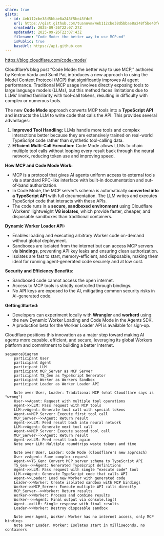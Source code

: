 ```yaml
---
share: true
gists:
  - id: 4eb112cbe38d5bbae8a248f5be43fdc5
    url: https://gist.github.com/tuannvm/4eb112cbe38d5bbae8a248f5be43fdc5
    createdAt: 2025-09-26T22:07:27Z
    updatedAt: 2025-09-26T22:07:43Z
    filename: "Code Mode: the better way to use MCP.md"
    isPublic: true
    baseUrl: https://api.github.com
---
```

https://blog.cloudflare.com/code-mode/

Cloudflare’s blog post “Code Mode: the better way to use MCP,” authored by Kenton Varda and Sunil Pai, introduces a new approach to using the Model Context Protocol (MCP) that significantly improves AI agent performance. Traditional MCP usage involves directly exposing tools to large language models (LLMs), but this method faces limitations due to LLMs’ limited familiarity with tool-call tokens, resulting in difficulty with complex or numerous tools.

The new **Code Mode** approach converts MCP tools into a **TypeScript API** and instructs the LLM to write code that calls the API. This provides several advantages:

1. **Improved Tool Handling:** LLMs handle more tools and complex interactions better because they are extensively trained on real-world TypeScript code rather than synthetic tool-calling data.
2. **Efficient Multi-Call Execution:** Code Mode allows LLMs to chain multiple tool calls without looping every result back through the neural network, reducing token use and improving speed.

**How MCP and Code Mode Work:**
- MCP is a protocol that gives AI agents uniform access to external tools via a standard RPC-like interface with built-in documentation and out-of-band authorization.
- In Code Mode, the MCP server’s schema is automatically **converted into a TypeScript API** with full documentation. The LLM writes and executes TypeScript code that interacts with these APIs.
- The code runs in a **secure, sandboxed environment** using Cloudflare Workers’ lightweight **V8 isolates**, which provide faster, cheaper, and disposable sandboxes than traditional containers.

**Dynamic Worker Loader API:**
- Enables loading and executing arbitrary Worker code on-demand without global deployment.
- Sandboxes are isolated from the internet but can access MCP servers via **bindings**, preventing API key leaks and ensuring clean authorization.
- Isolates are fast to start, memory-efficient, and disposable, making them ideal for running agent-generated code securely and at low cost.

**Security and Efficiency Benefits:**
- Sandboxed code cannot access the open internet.
- Access to MCP tools is strictly controlled through bindings.
- No API keys are exposed to the AI, mitigating common security risks in AI-generated code.

**Getting Started:**
- Developers can experiment locally with **Wrangler** and **workerd** using the new Dynamic Worker Loading and Code Mode in the Agents SDK.
- A production beta for the Worker Loader API is available for sign-up.

Cloudflare positions this innovation as a major step toward making AI agents more capable, efficient, and secure, leveraging its global Workers platform and commitment to building a better Internet.

```mermaid
sequenceDiagram
    participant User
    participant Agent
    participant LLM
    participant MCP_Server as MCP Server
    participant TS_Gen as TypeScript Generator
    participant Worker as Workers Sandbox
    participant Loader as Worker Loader API

    Note over User, Loader: Traditional MCP (what Cloudflare says is "wrong")
    User->>Agent: Request with multiple tool operations
    Agent->>LLM: Pass request with MCP tools
    LLM->>Agent: Generate tool call with special tokens
    Agent->>MCP_Server: Execute first tool call
    MCP_Server-->>Agent: Return result
    Agent->>LLM: Feed result back into neural network
    LLM->>Agent: Generate next tool call
    Agent->>MCP_Server: Execute second tool call
    MCP_Server-->>Agent: Return result
    Agent->>LLM: Feed result back again
    Note over LLM: Multiple roundtrips waste tokens and time

    Note over User, Loader: Code Mode (Cloudflare's new approach)
    User->>Agent: Same complex request
    Agent->>TS_Gen: Convert MCP server schema to TypeScript API
    TS_Gen-->>Agent: Generated TypeScript definitions
    Agent->>LLM: Pass request with single "execute code" tool
    LLM->>Agent: Generate TypeScript code that calls API
    Agent->>Loader: Load new Worker with generated code
    Loader->>Worker: Create isolated sandbox with MCP bindings
    Worker->>MCP_Server: Execute multiple API calls directly
    MCP_Server-->>Worker: Return results
    Worker->>Worker: Process and combine results
    Worker-->>Agent: Final output via console.log()
    Agent-->>LLM: Single response with final results
    Loader->>Worker: Destroy disposable sandbox

    Note over Agent, Worker: Worker has no internet access, only MCP bindings
    Note over Loader, Worker: Isolates start in milliseconds, no containers
```

